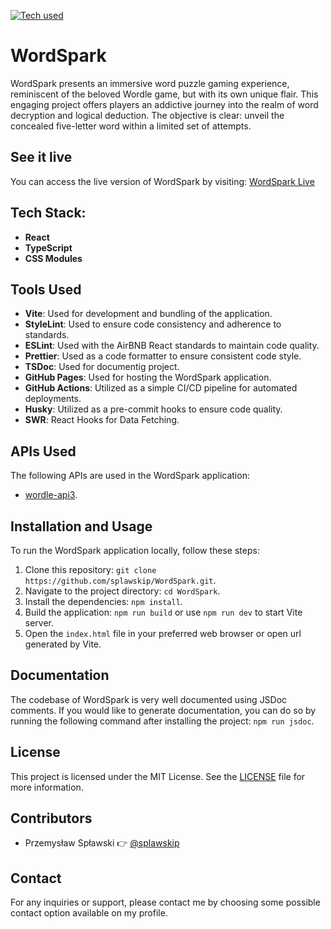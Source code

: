 [![Tech used](https://skillicons.dev/icons?i=git,github,vscode,vite,react,ts,css&theme=dark)](https://skillicons.dev)

# WordSpark

WordSpark presents an immersive word puzzle gaming experience, reminiscent of the beloved Wordle game, but with its own unique flair. This engaging project offers players an addictive journey into the realm of word decryption and logical deduction. The objective is clear: unveil the concealed five-letter word within a limited set of attempts.

## See it live

You can access the live version of WordSpark by visiting: [WordSpark Live](https://word-spark.vercel.app)

## Tech Stack:

- **React**
- **TypeScript**
- **CSS Modules**

## Tools Used

- **Vite**: Used for development and bundling of the application.
- **StyleLint**: Used to ensure code consistency and adherence to standards.
- **ESLint**: Used with the AirBNB React standards to maintain code quality.
- **Prettier**: Used as a code formatter to ensure consistent code style.
- **TSDoc**: Used for documentig project.
- **GitHub Pages**: Used for hosting the WordSpark application.
- **GitHub Actions**: Utilized as a simple CI/CD pipeline for automated deployments.
- **Husky**: Utilized as a pre-commit hooks to ensure code quality.
- **SWR**: React Hooks for Data Fetching.

## APIs Used

The following APIs are used in the WordSpark application:

- [wordle-api3](https://rapidapi.com/marcandreher/api/wordle-api3).

## Installation and Usage

To run the WordSpark application locally, follow these steps:

1. Clone this repository: `git clone https://github.com/splawskip/WordSpark.git`.
2. Navigate to the project directory: `cd WordSpark`.
3. Install the dependencies: `npm install`.
4. Build the application: `npm run build` or use `npm run dev` to start Vite server.
5. Open the `index.html` file in your preferred web browser or open url generated by Vite.

## Documentation

The codebase of WordSpark is very well documented using JSDoc comments. If you would like to generate documentation, you can do so by running the following command after installing the project: `npm run jsdoc`.

## License

This project is licensed under the MIT License. See the [LICENSE](https://github.com/splawskip/WordSpark/blob/main/LICENSE) file for more information.

## Contributors

- Przemysław Spławski 👉 [@splawskip](https://github.com/splawskip)

## Contact

For any inquiries or support, please contact me by choosing some possible contact option available on my profile.
